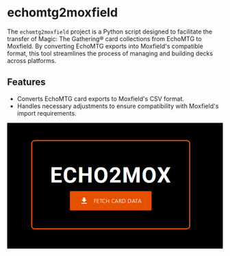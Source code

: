 # echomtg2moxfield

The `echomtg2moxfield` project is a Python script designed to facilitate the transfer of Magic: The Gathering® card collections from EchoMTG to Moxfield. By converting EchoMTG exports into Moxfield's compatible format, this tool streamlines the process of managing and building decks across platforms.

## Features
- Converts EchoMTG card exports to Moxfield's CSV format.
- Handles necessary adjustments to ensure compatibility with Moxfield's import requirements.

![Echo2Mox Logo](https://github.com/specialk2hz/echomtg2moxfield/blob/998fd33bc24a9565c53291d0182313d851236e41/static/images/echo2mox.png)
